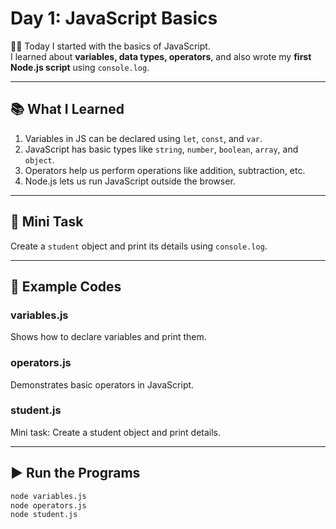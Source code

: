 # Day 1: JavaScript Basics

👨‍💻 Today I started with the basics of JavaScript.  
I learned about **variables, data types, operators**, and also wrote my **first Node.js script** using `console.log`.

---

## 📚 What I Learned
1. Variables in JS can be declared using `let`, `const`, and `var`.
2. JavaScript has basic types like `string`, `number`, `boolean`, `array`, and `object`.
3. Operators help us perform operations like addition, subtraction, etc.
4. Node.js lets us run JavaScript outside the browser.

---

## 📝 Mini Task
Create a `student` object and print its details using `console.log`.

---

## 🔑 Example Codes

### variables.js
Shows how to declare variables and print them.

### operators.js
Demonstrates basic operators in JavaScript.

### student.js
Mini task: Create a student object and print details.

---

## ▶️ Run the Programs
```bash
node variables.js
node operators.js
node student.js
